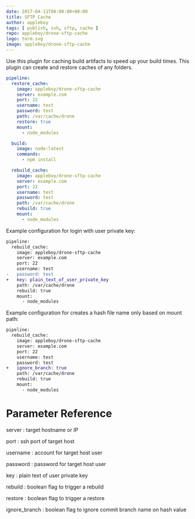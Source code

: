 ```yaml
---
date: 2017-04-11T00:00:00+00:00
title: SFTP Cache
author: appleboy
tags: [ publish, ssh, sftp, cache ]
repo: appleboy/drone-sftp-cache
logo: term.svg
image: appleboy/drone-sftp-cache
---
```


Use this plugin for caching build artifacts to speed up your build times. This plugin can create and restore caches of any folders.

```yaml
pipeline:
  restore_cache:
    image: appleboy/drone-sftp-cache
    server: example.com
    port: 22
    username: test
    password: test
    path: /var/cache/drone
    restore: true
    mount:
      - node_modules

  build:
    image: node:latest
    commands:
      - npm install

  rebuild_cache:
    image: appleboy/drone-sftp-cache
    server: example.com
    port: 22
    username: test
    password: test
    path: /var/cache/drone
    rebuild: true
    mount:
      - node_modules
```

Example configuration for login with user private key:

```diff
pipeline:
  rebuild_cache:
    image: appleboy/drone-sftp-cache
    server: example.com
    port: 22
    username: test
-   password: test
+   key: plain_text_of_user_private_key
    path: /var/cache/drone
    rebuild: true
    mount:
      - node_modules
```

Example configuration for creates a hash file name only based on mount path:

```diff
pipeline:
  rebuild_cache:
    image: appleboy/drone-sftp-cache
    server: example.com
    port: 22
    username: test
    password: test
+   ignore_branch: true
    path: /var/cache/drone
    rebuild: true
    mount:
      - node_modules
```

# Parameter Reference

server
: target hostname or IP

port
: ssh port of target host

username
: account for target host user

password
: password for target host user

key
: plain text of user private key

rebuild
: boolean flag to trigger a rebuild

restore
: boolean flag to trigger a restore

ignore_branch
: boolean flag to ignore commit branch name on hash value
